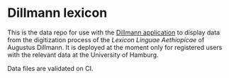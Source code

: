 # Dillmann lexicon

This is the data repo for use with the [Dillmann application](https://github.com/BetaMasaheft/Dillmann) to display data from the digitization process of the *Lexicon Linguae Aethiopicae* of Augustus Dillmann. It is deployed at the moment only for registered users with the relevant data at the University of Hamburg.

Data files are validated on CI.
